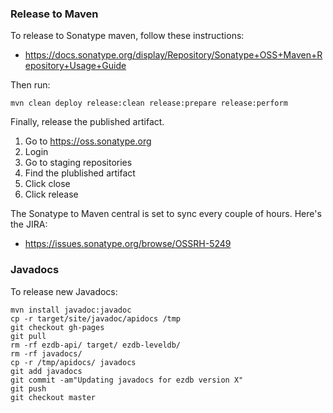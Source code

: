 ### Release to Maven

To release to Sonatype maven, follow these instructions:

* https://docs.sonatype.org/display/Repository/Sonatype+OSS+Maven+Repository+Usage+Guide

Then run:

    mvn clean deploy release:clean release:prepare release:perform

Finally, release the published artifact.

1. Go to https://oss.sonatype.org
2. Login
3. Go to staging repositories
4. Find the plublished artifact
5. Click close
6. Click release

The Sonatype to Maven central is set to sync every couple of hours. Here's the JIRA:

* https://issues.sonatype.org/browse/OSSRH-5249

### Javadocs

To release new Javadocs:

    mvn install javadoc:javadoc
    cp -r target/site/javadoc/apidocs /tmp
    git checkout gh-pages
    git pull
    rm -rf ezdb-api/ target/ ezdb-leveldb/
    rm -rf javadocs/
    cp -r /tmp/apidocs/ javadocs
    git add javadocs
    git commit -am"Updating javadocs for ezdb version X"
    git push
    git checkout master
